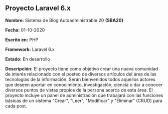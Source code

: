 ## Proyecto Laravel 6.x

**Nombre:** Sistema de Blog Autoadministrable 20 **(SBA20)**

**Fecha:** 01-10-2020

**Escrito en:** PHP

**Framework:** Laravel 6.x

**Estado:** En desarrollo

**Descripción:** El proyecto tiene como objetivo crear una nueva comunidad de interés relacionado con el posteo de diversos artículos del área de las tecnologías de la información. Serán bienvenidos todos aquellos actores que deseen aportar en conocimiento, investigación, ciencia o dar a conocer diversos puntos de vistas propios de la persona acerca de esta área. El proyecto incluye un panel de administración que trabajará con las funciones básicas de un sistema "Crear", "Leer", "Modificar" y "Eliminar" (CRUD) para cada post.

